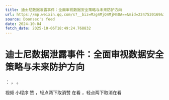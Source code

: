 ```yaml
---
title: 迪士尼数据泄露事件：全面审视数据安全策略与未来防护方向
url: https://mp.weixin.qq.com/s?__biz=Mzg4MjQ4MjM4OA==&mid=2247520169&idx=1&sn=355f0ecb7153981162e3ab26787af0a7
source: Doonsec's feed
date: 2024-10-04
fetch_date: 2025-10-06T18:49:24.768832
---
```


# 迪士尼数据泄露事件：全面审视数据安全策略与未来防护方向

：
，
。

视频
小程序
赞
，轻点两下取消赞
在看
，轻点两下取消在看
